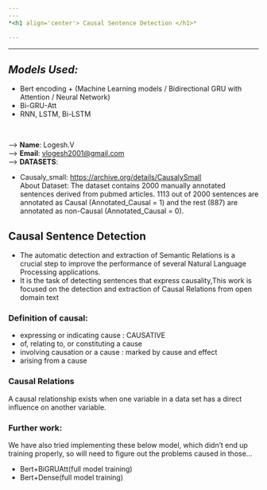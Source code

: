 ```yaml
---
---
*<h1 align='center'> Causal Sentence Detection </h1>*

---
```

---

## *Models Used:*
- Bert encoding + (Machine Learning models / Bidirectional GRU with Attention / Neural Network)
- Bi-GRU-Att
- RNN, LSTM, Bi-LSTM
<br>

--> **Name**: Logesh.V <br>
--> **Email**: vlogesh2001@gmail.com <br>
--> **DATASETS**: 
- Causaly_small: https://archive.org/details/CausalySmall <br>
About Dataset: The dataset contains 2000 manually annotated sentences derived from
pubmed articles. 1113 out of 2000 sentences are annotated as Causal (Annotated_Causal = 1) and the rest (887) are annotated as non-Causal (Annotated_Causal = 0).

## Causal Sentence Detection
- The automatic detection and extraction of Semantic Relations is a crucial step to improve the performance of several Natural Language Processing applications.
- It is the task of detecting sentences that express causality,This work is focused on the detection and extraction of Causal Relations from open domain text

### Definition of causal:
- expressing or indicating cause : CAUSATIVE
- of, relating to, or constituting a cause
- involving causation or a cause : marked by cause and effect
- arising from a cause

### Causal Relations
A causal relationship exists when one variable in a data set has a direct influence on another variable. 

### Further work:
We have also tried implementing these below model, which didn’t end up training properly, so will need to figure out the problems caused in those…
- Bert+BiGRUAtt(full model training)
- Bert+Dense(full model training)
